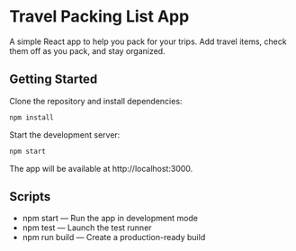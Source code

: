 # Travel Packing List App

A simple React app to help you pack for your trips. Add travel items, check them off as you pack, and stay organized.

## Getting Started

Clone the repository and install dependencies:

```bash
npm install
```

Start the development server:

```bash
npm start
```

The app will be available at http://localhost:3000.

## Scripts

- npm start — Run the app in development mode
- npm test — Launch the test runner
- npm run build — Create a production-ready build
